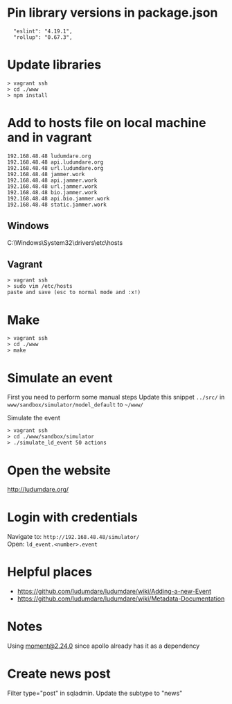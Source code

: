 # Pin library versions in package.json

```
  "eslint": "4.19.1",
  "rollup": "0.67.3",
```

# Update libraries

```
> vagrant ssh
> cd ./www
> npm install
```

# Add to hosts file on local machine and in vagrant

```
192.168.48.48 ludumdare.org
192.168.48.48 api.ludumdare.org
192.168.48.48 url.ludumdare.org
192.168.48.48 jammer.work
192.168.48.48 api.jammer.work
192.168.48.48 url.jammer.work
192.168.48.48 bio.jammer.work
192.168.48.48 api.bio.jammer.work
192.168.48.48 static.jammer.work
```

## Windows

C:\Windows\System32\drivers\etc\hosts

## Vagrant

```
> vagrant ssh
> sudo vim /etc/hosts
paste and save (esc to normal mode and :x!)
```

# Make

```
> vagrant ssh
> cd ./www
> make
```

# Simulate an event

First you need to perform some manual steps
Update this snippet `../src/` in `www/sandbox/simulator/model_default` to `~/www/`

Simulate the event

```
> vagrant ssh
> cd ./www/sandbox/simulator
> ./simulate_ld_event 50 actions
```

# Open the website

http://ludumdare.org/

# Login with credentials

Navigate to: `http://192.168.48.48/simulator/`  
Open: `ld_event.<number>.event`

# Helpful places

- https://github.com/ludumdare/ludumdare/wiki/Adding-a-new-Event
- https://github.com/ludumdare/ludumdare/wiki/Metadata-Documentation

# Notes

Using moment@2.24.0 since apollo already has it as a dependency

# Create news post

Filter type="post" in sqladmin. Update the subtype to "news"
